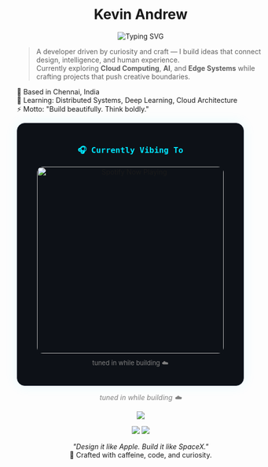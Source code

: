 <h1 align="center">Kevin Andrew</h1>
<p align="center">
  <img src="https://readme-typing-svg.herokuapp.com?font=JetBrains+Mono&pause=1000&color=00E5FF&center=true&vCenter=true&width=435&lines=Cloud+Innovator+☁️;Full+Stack+Developer+💻;AI+Explorer+🤖;Hackathon+Builder+⚡" alt="Typing SVG" />
</p>

> A developer driven by curiosity and craft — I build ideas that connect design, intelligence, and human experience.  
> Currently exploring **Cloud Computing**, **AI**, and **Edge Systems** while crafting projects that push creative boundaries.  

📍 Based in Chennai, India  
🧠 Learning: Distributed Systems, Deep Learning, Cloud Architecture  
⚡ Motto: "Build beautifully. Think boldly."

<div align="center" style="background:#0d1117; border:1px solid #1f2937; border-radius:16px; padding:20px; width:420px; box-shadow:0 0 25px rgba(0,229,255,0.1);">

  <h3 style="color:#00E5FF; font-family:'JetBrains Mono', monospace; margin-bottom:10px;">
    🎧 Currently Vibing To
  </h3>

  <a href="https://open.spotify.com/user/g0oyyt3dtmeerb9muk6aiwqcv" target="_blank">
    <img 
      src="https://spotify-github-profile.kittinanx.com/api/view?uid=g0oyyt3dtmeerb9muk6aiwqcv&cover_image=true&theme=novatorem&show_offline=false&background_color=0d1117&interchange=false&bar_color=00E5FF&bar_color_cover=false"
      width="380"
      alt="Spotify Now Playing"
      style="border-radius:12px; margin-top:8px;"
    />
  </a>

  <p style="color:gray; font-size:13px; margin-top:10px;">
    tuned in while building ☁️
  </p>

</div>


<p align="center">
  <i style="color:gray;">tuned in while building ☁️</i>
</p>



<p align="center">
  <img src="https://skillicons.dev/icons?i=js,ts,python,react,nodejs,mongodb,aws,git,linux,tailwind,nextjs,flask,html,css" />
</p>
<p align="center">
  <img src="https://github-readme-stats.vercel.app/api?username=yourusername&show_icons=true&theme=react" />
  <img src="https://github-readme-streak-stats.herokuapp.com/?user=yourusername&theme=react" />
</p>


<p align="center">
  <i>"Design it like Apple. Build it like SpaceX."</i><br>
  🌙 Crafted with caffeine, code, and curiosity.
</p>



